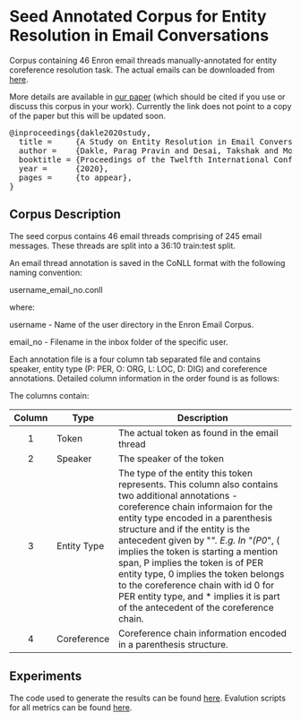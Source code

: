 # Seed Annotated Corpus for Entity Resolution in Email Conversations

Corpus containing 46 Enron email threads manually-annotated for entity coreference resolution task. The actual emails can be downloaded from [here](https://www.cs.cmu.edu/~./enron/).

More details are available in [our paper]() (which should be cited if you use or discuss this corpus in your work). Currently the link does not point to a copy of the paper but this will be updated soon.

</p>
<div class="highlight highlight-source-shell"><pre>
@inproceedings{dakle2020study,
  title =     {A Study on Entity Resolution in Email Conversations},
  author =    {Dakle, Parag Pravin and Desai, Takshak and Moldovan, Dan},
  booktitle = {Proceedings of the Twelfth International Conference on Language Resources and Evaluation (LREC 2020)},
  year =      {2020},
  pages =     {to appear},
}
</pre></div>

## Corpus Description

The seed corpus contains 46 email threads comprising of 245 email messages. These threads are split into a 36:10 train:test split.

An email thread annotation is saved in the CoNLL format with the following naming convention:

username_email_no.conll

where:

username - Name of the user directory in the Enron Email Corpus.

email_no - Filename in the inbox folder of the specific user.

Each annotation file is a four column tab separated file and contains speaker, entity type (P: PER, O: ORG, L: LOC, D: DIG) and coreference annotations. Detailed column information in the order found is as follows:

The columns contain:

Column | Type         | Description
:-----:|----------------|--------------------------------------------
1      | Token             | The actual token as found in the email thread
2      | Speaker           | The speaker of the token
3      | Entity Type        | The type of the entity this token represents. This column also contains two additional annotations - coreference chain informaion for the entity type encoded in a parenthesis structure and if the entity is the antecedent given by "*". E.g. In "(P0*", ( implies the token is starting a mention span, P implies the token is of PER entity type, 0 implies the token belongs to the coreference chain with id 0 for PER entity type, and * implies it is part of the antecedent of the coreference chain.
4      | Coreference | Coreference chain information encoded in a parenthesis structure.

## Experiments

The code used to generate the results can be found [here](https://github.com/mandarjoshi90/coref). Evalution scripts for all metrics can be found [here](https://github.com/conll/reference-coreference-scorers).

[The code to convert predictions back to CoNLL format in the coref repository did not work for us. Our .jsonlines to .conll converter can be found in jsonlines2conll.py and can be run as follows:]: #

[python3 jsonlines2conll.py <jsonlines_filepath> <gold_conll_filepath> <output_filepath>]: #
    
[where
jsonlines_filepath: The path to the  predicted .jsonlines file which is to be converted back to a .conll file with the predicted coreference annotations.
gold_conll_filepath: The path to the gold .conll file which was used as an input for obtaining predictions.
output_filepath: The path to save the generated .conll filepath.]:#
